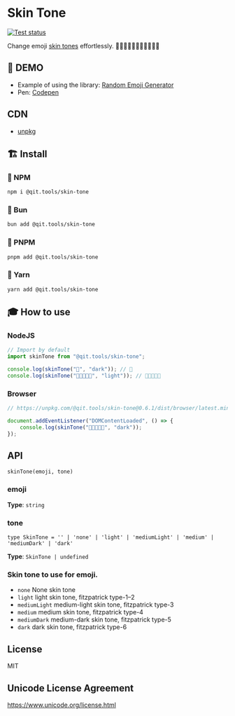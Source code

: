 # Skin Tone

[![Test status](https://github.com/Qit-tools/skin-tone/workflows/Node.js%20CI/badge.svg)](https://github.com/Qit-tools/skin-tone/actions/workflows/node.js.yml)

Change emoji [skin tones](https://www.npmjs.com/package/@qit.tools/skin-tone) effortlessly. 🧛🧛🏻🧛🏼🧛🏽🧛🏾🧛🏿 

## 👀 DEMO

- Example of using the library: [Random Emoji Generator](https://qit.tools/generators/random-emoji/)
- Pen: [Codepen](https://codepen.io/dejurin/pen/QWRwPXY)

## CDN

- [unpkg](https://unpkg.com/browse/@qit.tools/skin-tone/)

## 🏗️ Install

### 🎉 NPM

```bash
npm i @qit.tools/skin-tone
```

### 🧁 Bun

```bash
bun add @qit.tools/skin-tone
```

### 🌟 PNPM

```bash
pnpm add @qit.tools/skin-tone
```

### 🧶 Yarn

```bash
yarn add @qit.tools/skin-tone
```

## 🎓 How to use

### NodeJS

```ts
// Import by default
import skinTone from "@qit.tools/skin-tone";

console.log(skinTone("🧁", "dark")); // 🧁
console.log(skinTone("🧑🏿‍🤝‍🧑🏿", "light")); // 🧑🏻‍🤝‍🧑🏻
```

### Browser

```js
// https://unpkg.com/@qit.tools/skin-tone@0.6.1/dist/browser/latest.min.js

document.addEventListener("DOMContentLoaded", () => {
    console.log(skinTone("🧑🏻‍🤝‍🧑🏻", "dark"));
});
```

## API

`skinTone(emoji, tone)`

### emoji

**Type**: `string`

### tone

`type SkinTone = '' | 'none' | 'light' | 'mediumLight' | 'medium' | 'mediumDark' | 'dark'`

**Type**: `SkinTone | undefined`

### Skin tone to use for emoji.

- `none` None skin tone
- `light` light skin tone, fitzpatrick type-1–2
- `mediumLight` medium-light skin tone, fitzpatrick type-3
- `medium` medium skin tone, fitzpatrick type-4
- `mediumDark` medium-dark skin tone, fitzpatrick type-5
- `dark` dark skin tone, fitzpatrick type-6

## License

MIT

## Unicode License Agreement

https://www.unicode.org/license.html